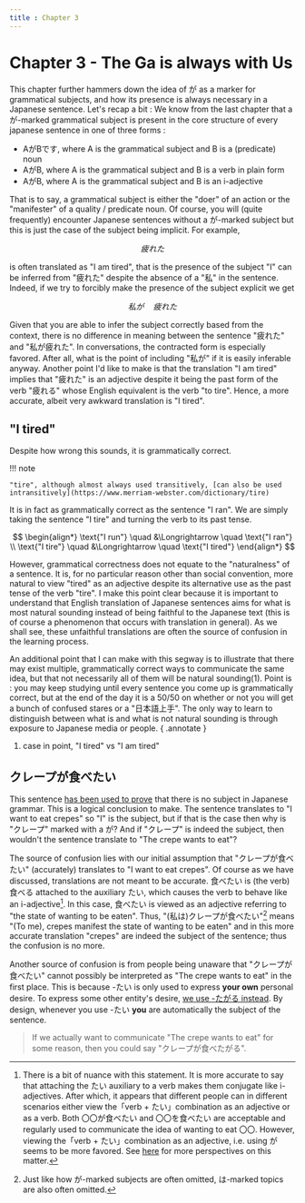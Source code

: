 ```yaml
---
title : Chapter 3
---
```

# Chapter 3 - The Ga is always with Us

This chapter further hammers down the idea of が as a marker for grammatical subjects, and how its presence is always necessary in a Japanese sentence. Let's recap a bit : We know from the last chapter that a が-marked grammatical subject is present in the core structure of every japanese sentence in one of three forms :

- AがBです, where A is the grammatical subject and B is a (predicate) noun
- AがB, where A is the grammatical subject and B is a verb in plain form
- AがB, where A is the grammatical subject and B is an i-adjective

That is to say, a grammatical subject is either the "doer" of an action or the "manifester" of a quality / predicate noun. Of course, you will (quite frequently) encounter Japanese sentences without a が-marked subject but this is just the case of the subject being implicit. For example,

$$ 疲れた $$

is often translated as "I am tired", that is the presence of the subject "I" can be inferred from "疲れた" despite the absence of a "私" in the sentence. Indeed, if we try to forcibly make the presence of the subject explicit we get

$$ 私が \quad 疲れた $$

Given that you are able to infer the subject correctly based from the context, there is no difference in meaning between the sentence "疲れた" and "私が疲れた". In conversations, the contracted form is especially favored. After all, what is the point of including "私が" if it is easily inferable anyway. Another point I'd like to make is that the translation "I am tired" implies that "疲れた" is an adjective despite it being the past form of the verb "疲れる" whose English equivalent is the verb "to tire". Hence, a more accurate, albeit very awkward translation is "I tired".

## "I tired"

Despite how wrong this sounds, it is grammatically correct.

!!! note

    "tire", although almost always used transitively, [can also be used intransitively](https://www.merriam-webster.com/dictionary/tire)
    
It is in fact as grammatically correct as the sentence "I ran". We are simply taking the sentence "I tire" and turning the verb to its past tense.

$$ \begin{align*} \text{"I run"} \quad &\Longrightarrow \quad \text{"I ran"} \\
\text{"I tire"} \quad &\Longrightarrow \quad \text{"I tired"} \end{align*} $$

However, grammatical correctness does not equate to the "naturalness" of a sentence. It is, for no particular reason other than social convention, more natural to view "tired" as an adjective despite its alternative use as the past tense of the verb "tire". I make this point clear because it is important to understand that English translation of Japanese sentences aims for what is most natural sounding instead of being faithful to the Japanese text (this is of course a phenomenon that occurs with translation in general). As we shall see, these unfaithful translations are often the source of confusion in the learning process.

An additional point that I can make with this segway is to illustrate that there may exist multiple, grammatically correct ways to communicate the same idea, but that not necessarily all of them will be natural sounding(1). Point is : you may keep studying until every sentence you come up is grammatically correct, but at the end of the day it is a 50/50 on whether or not you will get a bunch of confused stares or a "日本語上手". The only way to learn to distinguish between what is and what is not natural sounding is through exposure to Japanese media or people.
{ .annotate }

1.  case in point, "I tired" vs "I am tired"

## クレープが食べたい

This sentence [has been used to prove](https://guidetojapanese.org/learn/there-is-no-such-thing-as-a-subject/) that there is no subject in Japanese grammar. This is a logical conclusion to make. The sentence translates to "I want to eat crepes" so "I" is the subject, but if that is the case then why is "クレープ" marked with a が? And if "クレープ" is indeed the subject, then wouldn't the sentence translate to "The crepe wants to eat"?

The source of confusion lies with our initial assumption that "クレープが食べたい" (accurately) translates to "I want to eat crepes". Of course as we have discussed, translations are not meant to be accurate. 食べたい is (the verb) 食べる attached to the auxiliary たい, which causes the verb to behave like an i-adjective[^1]. In this case, 食べたい is viewed as an adjective referring to "the state of wanting to be eaten". Thus, "(私は)クレープが食べたい"[^2] means "(To me), crepes manifest the state of wanting to be eaten" and in this more accurate translation "crepes" are indeed the subject of the sentence; thus the confusion is no more.

Another source of confusion is from people being unaware that "クレープが食べたい" cannot possibly be interpreted as "The crepe wants to eat" in the first place. This is because -たい is only used to express **your own** personal desire. To express some other entity's desire, [we use -たがる instead](https://jlptsensei.com/learn-japanese-grammar/たがる-tagaru-meaning/). By design, whenever you use -たい **you** are automatically the subject of the sentence.

> If we actually want to communicate "The crepe wants to eat" for some reason, then you could say "クレープが食べたがる".

[^1]: There is a bit of nuance with this statement. It is more accurate to say that attaching the たい auxiliary to a verb makes them conjugate like i-adjectives. After which, it appears that different people can in different scenarios either view the「verb + たい」combination as an adjective or as a verb. Both 〇〇が食べたい and 〇〇を食べたい are acceptable and regularly used to communicate the idea of wanting to eat 〇〇. However, viewing the「verb + たい」combination as an adjective, i.e. using が seems to be more favored. See [here](https://www.reddit.com/r/LearnJapanese/comments/b2gdmi/what_is_the_difference_between_を_or_が_if_i_am/) for more perspectives on this matter.

[^2]: Just like how が-marked subjects are often omitted, は-marked topics are also often omitted. 







